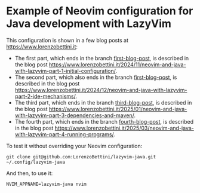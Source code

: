 # Example of Neovim configuration for Java development with LazyVim

This configuration is shown in a few blog posts at <https://www.lorenzobettini.it>:

* The first part, which ends in the branch [first-blog-post](https://github.com/LorenzoBettini/lazyvim-java/tree/first-blog-post), is described in the blog post <https://www.lorenzobettini.it/2024/11/neovim-and-java-with-lazyvim-part-1-initial-configuration/>.
* The second part, which also ends in the branch [first-blog-post](https://github.com/LorenzoBettini/lazyvim-java/tree/first-blog-post), is described in the blog post <https://www.lorenzobettini.it/2024/12/neovim-and-java-with-lazyvim-part-2-ide-mechanisms/>.
* The third part, which ends in the branch [third-blog-post](https://github.com/LorenzoBettini/lazyvim-java/tree/third-blog-post), is described in the blog post <https://www.lorenzobettini.it/2025/01/neovim-and-java-with-lazyvim-part-3-dependencies-and-maven/>.
* The fourth part, which ends in the branch [fourth-blog-post](https://github.com/LorenzoBettini/lazyvim-java/tree/fourth-blog-post), is described in the blog post <https://www.lorenzobettini.it/2025/03/neovim-and-java-with-lazyvim-part-4-running-programs/>.

To test it without overriding your Neovim configuration:

```shell
git clone git@github.com:LorenzoBettini/lazyvim-java.git ~/.config/lazyvim-java
```

And then, to use it:

```shell
NVIM_APPNAME=lazyvim-java nvim
```
